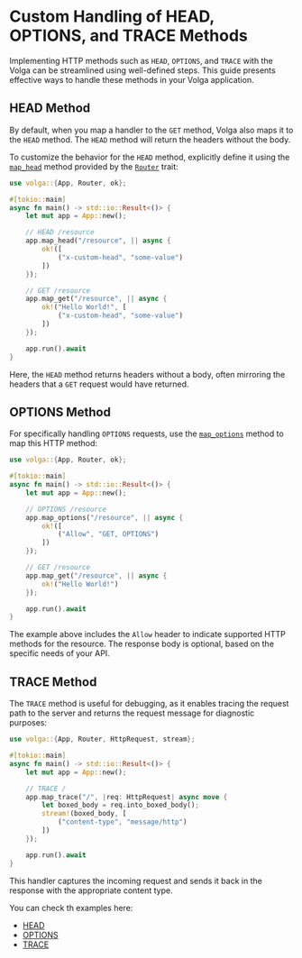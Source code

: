 # Custom Handling of HEAD, OPTIONS, and TRACE Methods

Implementing HTTP methods such as `HEAD`, `OPTIONS`, and `TRACE` with the Volga can be streamlined using well-defined steps. This guide presents effective ways to handle these methods in your Volga application.

## HEAD Method
By default, when you map a handler to the `GET` method, Volga also maps it to the `HEAD` method. 
The `HEAD` method will return the headers without the body.

To customize the behavior for the `HEAD` method, explicitly define it using the [`map_head`](https://docs.rs/volga/latest/volga/app/router/trait.Router.html#tymethod.map_head) method provided by the [`Router`](https://docs.rs/volga/latest/volga/app/router/trait.Router.html) trait:
```rust
use volga::{App, Router, ok};

#[tokio::main]
async fn main() -> std::io::Result<()> {
    let mut app = App::new();

    // HEAD /resource
    app.map_head("/resource", || async {
        ok!([
            ("x-custom-head", "some-value")
        ])
    });

    // GET /resource
    app.map_get("/resource", || async {
        ok!("Hello World!", [
            ("x-custom-head", "some-value")
        ])
    });

    app.run().await
}
```
Here, the `HEAD` method returns headers without a body, often mirroring the headers that a `GET` request would have returned.

## OPTIONS Method

For specifically handling `OPTIONS` requests, use the [`map_options`](https://docs.rs/volga/latest/volga/app/router/trait.Router.html#tymethod.map_options) method to map this HTTP method:
```rust
use volga::{App, Router, ok};

#[tokio::main]
async fn main() -> std::io::Result<()> {
    let mut app = App::new();

    // OPTIONS /resource
    app.map_options("/resource", || async {
        ok!([
            ("Allow", "GET, OPTIONS")
        ])
    });

    // GET /resource
    app.map_get("/resource", || async {
        ok!("Hello World!")
    });

    app.run().await
}
```
The example above includes the `Allow` header to indicate supported HTTP methods for the resource. The response body is optional, based on the specific needs of your API.

## TRACE Method

The `TRACE` method is useful for debugging, as it enables tracing the request path to the server and returns the request message for diagnostic purposes:

```rust
use volga::{App, Router, HttpRequest, stream};

#[tokio::main]
async fn main() -> std::io::Result<()> {
    let mut app = App::new();

    // TRACE /
    app.map_trace("/", |req: HttpRequest| async move {
        let boxed_body = req.into_boxed_body();
        stream!(boxed_body, [
            ("content-type", "message/http")
        ])
    });

    app.run().await
}
```
This handler captures the incoming request and sends it back in the response with the appropriate content type.

You can check th examples here:
* [HEAD](https://github.com/RomanEmreis/volga/blob/main/examples/head_request.rs)
* [OPTIONS](https://github.com/RomanEmreis/volga/blob/main/examples/options_request.rs)
* [TRACE](https://github.com/RomanEmreis/volga/blob/main/examples/trace_request.rs)